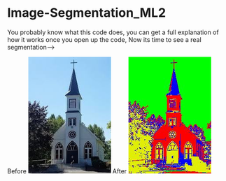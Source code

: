 # Image-Segmentation_ML2
You probably know what this code does, you can get a full explanation of how it works once you open up the code,
Now its time to see a real segmentation-->


Before   ![...](https://github.com/HasnatPranto/Image-Segmentation_ML2/blob/master/out/production/k_Mean-Clustering/1002.jpg)   After   ![...](https://github.com/HasnatPranto/Image-Segmentation_ML2/blob/master/out/production/k_Mean-Clustering/%2B0001.jpg)

